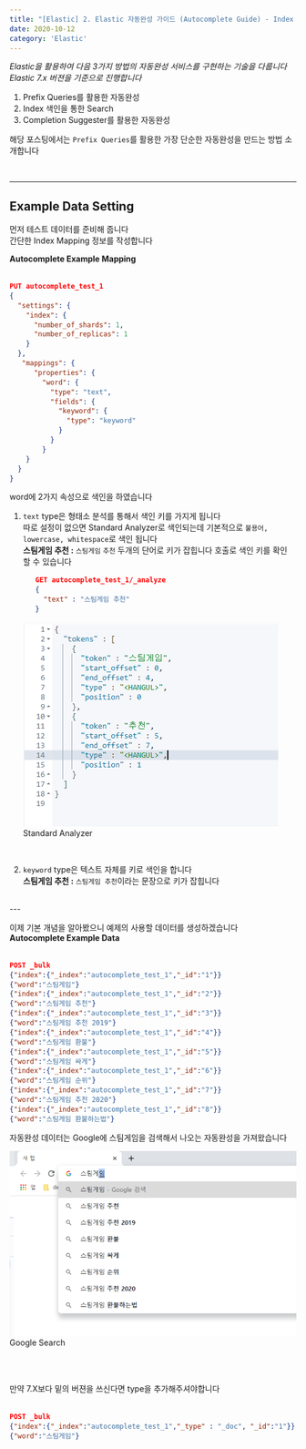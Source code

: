 ```yaml
---
title: "[Elastic] 2. Elastic 자동완성 가이드 (Autocomplete Guide) - Index Search"
date: 2020-10-12
category: 'Elastic'
---
```


*Elastic을 활용하여 다음 3가지 방법의 자동완성 서비스를 구현하는 기술을 다룹니다*   
*Elastic 7.x 버젼을 기준으로 진행합니다*   

1. Prefix Queries를 활용한 자동완성  
2. Index 색인을 통한 Search  
3. Completion Suggester를 활용한 자동완성  

해당 포스팅에서는 `Prefix Queries`를 활용한 가장 단순한 자동완성을 만드는 방법 소개합니다  

<br/>

---

## Example Data Setting  
먼저 테스트 데이터를 준비해 줍니다  
간단한 Index Mapping 정보를 작성합니다  

<span class="code_header">**Autocomplete Example Mapping**</span>  
```json

PUT autocomplete_test_1
{
  "settings": {
    "index": {
      "number_of_shards": 1,
      "number_of_replicas": 1
    }
  },
   "mappings": {
      "properties": {
        "word": {
          "type": "text",
          "fields": {
            "keyword": {
              "type": "keyword"
            }
          }
        }
    }
  }
}

```
word에 2가지 속성으로 색인을 하였습니다  

1. `text` type은 형태소 분석를 통해서 색인 키를 가지게 됩니다  
    따로 설정이 없으면 Standard Analyzer로 색인되는데 기본적으로 `불용어, lowercase, whitespace`로 색인 됩니다  
      **스팀게임 추천 :** `스팀게임` `추천`  두개의 단어로 키가 잡힙니다
    호출로 색인 키를 확인 할 수 있습니다  
    ```json
       GET autocomplete_test_1/_analyze
       {
         "text" : "스팀게임 추천"
       }
    ```
   ![analyzer-test](./images/analyzer-test.png)
   <span class='img_caption'>Standard Analyzer</span>  
     
     <br/>
    
2. `keyword` type은 텍스트 자체를 키로 색인을 합니다  
    **스팀게임 추천 :** `스팀게임 추천`이라는 문장으로 키가 잡힙니다
    
<br/>
---

이제 기본 개념을 알아봤으니 예제의 사용할 데이터를 생성하겠습니다  
<span class="code_header">**Autocomplete Example Data**</span>  
```json

POST _bulk
{"index":{"_index":"autocomplete_test_1","_id":"1"}}
{"word":"스팀게임"}
{"index":{"_index":"autocomplete_test_1","_id":"2"}}
{"word":"스팀게임 추천"}
{"index":{"_index":"autocomplete_test_1","_id":"3"}}
{"word":"스팀게임 추천 2019"}
{"index":{"_index":"autocomplete_test_1","_id":"4"}}
{"word":"스팀게임 환불"}
{"index":{"_index":"autocomplete_test_1","_id":"5"}}
{"word":"스팀게임 싸게"}
{"index":{"_index":"autocomplete_test_1","_id":"6"}}
{"word":"스팀게임 순위"}
{"index":{"_index":"autocomplete_test_1","_id":"7"}}
{"word":"스팀게임 추천 2020"}
{"index":{"_index":"autocomplete_test_1","_id":"8"}}
{"word":"스팀게임 환불하는법"}


```
자동완성 데이터는 Google에 스팀게임을 검색해서 나오는 자동완성을 가져왔습니다  

![google-search](./images/google-search.png)
<span class='img_caption'>Google Search</span>  

<br/>
<br/>

만약 7.X보다 밑의 버젼을 쓰신다면 type을 추가해주셔야합니다  
```json

POST _bulk
{"index":{"_index":"autocomplete_test_1","_type" : "_doc", "_id":"1"}}
{"word":"스팀게임"}

```

<br/>
<br/>